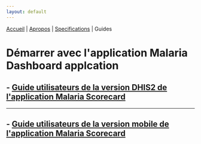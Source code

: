 ```yaml
---
layout: default
---
```

[Accueil](./index.md) | [Apropos](./about.md) | [Specifications](./specs.md) | Guides

# Démarrer avec l'application Malaria Dashboard applcation

## - [Guide utilisateurs de la version DHIS2 de l'application Malaria Scorecard](./dhis2appguide.md) 

* * *

## - [Guide utilisateurs de la version mobile de l'application Malaria Scorecard](./mobileappguide.md)